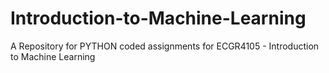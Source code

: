 # Introduction-to-Machine-Learning
A Repository for PYTHON coded assignments for ECGR4105 - Introduction to Machine Learning 
